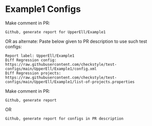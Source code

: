 # Example1 Configs
Make comment in PR:
```
Github, generate report for UpperEll/Example1
```
OR as alternate:
Paste below given to PR description to use such test configs:
```
Report label: UpperEll/Example1
Diff Regression config: https://raw.githubusercontent.com/checkstyle/test-configs/main/UpperEll/Example1/config.xml
Diff Regression projects: https://raw.githubusercontent.com/checkstyle/test-configs/main/UpperEll/Example1/list-of-projects.properties
```
Make comment in PR:
```
Github, generate report
```
OR
```
Github, generate report for configs in PR description
```
